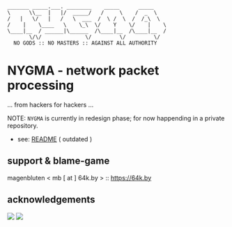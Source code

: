 ```
_______ _____.___. ________    _____      _____   
\      \\__  |   |/  _____/   /     \    /  _  \  
/   |   \/   |   /   \  ___  /  \ /  \  /  /_\  \ 
/    |    \____   \    \_\  \/    Y    \/    |    \
\____|__  / ______|\______  /\____|__  /\____|__  /
       \/\/              \/         \/         \/ 
  NO GODS :: NO MASTERS :: AGAINST ALL AUTHORITY
```

# NYGMA - network packet processing

... from hackers for hackers ...

NOTE: `NYGMA` is currently in redesign phase; for now happending in a private repository.

- see: [README]( doc/README.md ) ( outdated ) 

## support & blame-game

magenbluten < mb [ at ] 64k.by > :: <https://64k.by>

## acknowledgements

 <a href="https://bmbf.de"><img src="https://64k.by/assets/bmbf-gefoerdert.jpg"></a> <a href="https://prototypefund.de"><img src="https://64k.by/assets/ptfp.png"></a>

